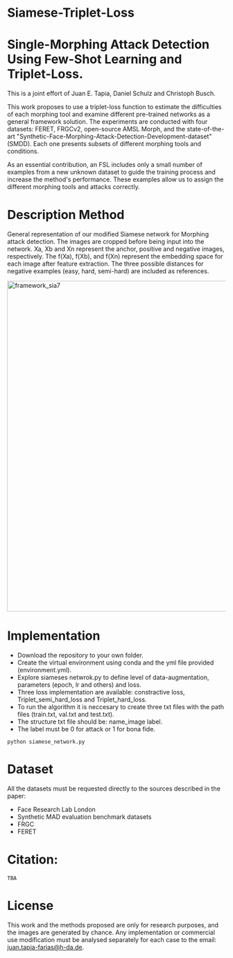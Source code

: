 # Siamese-Triplet-Loss
# Single-Morphing Attack Detection Using Few-Shot Learning and Triplet-Loss.
This is a joint effort of Juan E. Tapia, Daniel Schulz and Christoph Busch.

This work proposes to use a triplet-loss function to estimate the difficulties of each morphing tool and examine different pre-trained networks as a general framework solution. The experiments are conducted with four datasets: FERET, FRGCv2, open-source AMSL Morph, and the state-of-the-art "Synthetic-Face-Morphing-Attack-Detection-Development-dataset" (SMDD). Each one presents subsets of different morphing tools and conditions.

As an essential contribution, an FSL includes only a small number of examples from a new unknown dataset to guide the training process and increase the method's performance. These examples allow us to assign the different morphing tools and attacks correctly.

# Description Method

 General representation of our modified Siamese network for Morphing attack detection. The images are cropped before being input into the network. Xa, Xb and Xn represent the anchor, positive and negative images, respectively. The f(Xa), f(Xb), and f(Xn) represent the embedding space for each image after feature extraction. The three possible distances for negative examples (easy, hard, semi-hard) are included as references.

<img width="761" alt="framework_sia7" src="https://github.com/user-attachments/assets/718d68b9-9df3-4805-b8e6-00f78833b806" />

# Implementation
- Download the repository to your own folder.
- Create the virtual environment using conda and the yml file provided (environment.yml).
- Explore siameses netwrok.py to define level of data-augmentation, parameters (epoch, lr and others) and loss.
- Three loss implementation are available: constractive loss, Triplet_semi_hard_loss and Triplet_hard_loss.
- To run the algorithm it is neccesary to create three txt files with the path files (train.txt, val.txt and test.txt). 
- The structure txt file should be: name_image label.
- The label must be 0 for attack or 1 for bona fide.

```
python siamese_network.py

```
# Dataset

All the datasets must be requested directly to the sources described in the paper:
- Face Research Lab London
- Synthetic MAD evaluation benchmark datasets
- FRGC
- FERET

# Citation:
```
TBA

```
# License
This work and the methods proposed are only for research purposes, and the images are generated by chance. Any implementation or commercial use modification must be analysed separately for each case to the email: juan.tapia-farias@h-da.de.

